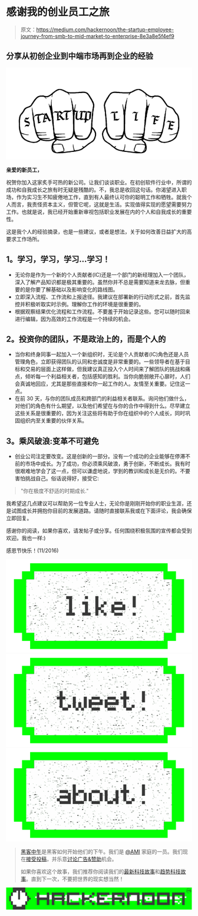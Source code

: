 # 感谢我的创业员工之旅

> 原文：<https://medium.com/hackernoon/the-startup-employee-journey-from-smb-to-mid-market-to-enterprise-8e3a8e5f4ef9>

## 分享从初创企业到中端市场再到企业的经验

![](img/b5a541d439ee3693c83ea01adf2f1130.png)

**亲爱的新员工，**

祝贺你加入这家炙手可热的新公司。让我们谈谈职业。在初创软件行业中，所谓的成功和自我成长之旅有时无疑是残酷的。不，我总是收回这句话。你渴望进入职场，作为实习生不知疲倦地工作，直到有人最终认可你的聪明工作和牺牲。就我个人而言，我责怪资本主义，但管它呢，这就是生活。实现值得实现的愿望需要努力工作。也就是说，我已经开始重新审视包括职业发展在内的个人和自我成长的重要性。

这是我个人的经验摘录，也是一些建议，或者是想法，关于如何改善日益扩大的高要求工作场所。

## **1。学习，学习，学习…学习！**

*   无论你是作为一个新的个人贡献者(IC)还是一个部门的新经理加入一个团队，深入了解产品知识都是极其重要的。虽然你并不总是需要知道来龙去脉，但重要的是你要了解基础以及影响变化的路线图。
*   立即深入流程、工作流和上报途径。我建议在部署新的行动形式之前，首先监控并积极听取实时示例。理解你工作的环境是很重要的。
*   根据观察结果优化流程和工作流程。不要羞于开始记录这些。您可以随时回来进行编辑，因为高效的工作流程是一个持续的机会。

## **2。投资你的团队，不是政治上的，而是个人的**

*   当你和终身同事一起加入一个新组织时，无论是个人贡献者(IC)角色还是人员管理角色，立即获得团队的认同和忠诚度是非常重要的。一些领导者在基于目标和交易的层面上这样做，但我建议真正投入个人时间来了解团队的挑战和痛点，倾听每一个利益相关者，包括感知的胜利。当你向脆弱敞开心扉时，人们会真诚地回应，尤其是那些直接和你一起工作的人。友情至关重要。记住这一点。
*   在前 30 天，与你的团队成员和跨部门的利益相关者联系。询问他们做什么，对他们的角色有什么期望，以及他们希望在与你的合作中得到什么。尽早建立这些关系是很重要的，因为关注这些将有助于你在组织中的个人成长，同时巩固组织内至关重要的伙伴关系。

## **3。乘风破浪:变革不可避免**

*   创业公司注定要改变。这是创新的一部分。没有一个成功的企业能够在停滞不前的市场中成长。为了成功，你必须乘风破浪，勇于创新，不断成长。我有时很艰难地学会了这一点，但可以谦虚地说，学到的教训和成长是无价的。不要害怕挑战自己。俗话说得好，接受它:

> "你在极度不舒适的时期成长."

我希望这几点建议可以帮助另一位专业人士，无论你是刚刚开始你的职业生涯，还是试图成长并拥抱你目前的发展道路。请随时直接联系我或在下面评论，我会确保立即回复。

感谢你的阅读，如果你喜欢，请发帖子或分享。任何围绕积极氛围的宣传都会受到欢迎。我也一样:)

感恩节快乐！(11/2016)

[![](img/50ef4044ecd4e250b5d50f368b775d38.png)](http://bit.ly/HackernoonFB)[![](img/979d9a46439d5aebbdcdca574e21dc81.png)](https://goo.gl/k7XYbx)[![](img/2930ba6bd2c12218fdbbf7e02c8746ff.png)](https://goo.gl/4ofytp)

> [黑客中午](http://bit.ly/Hackernoon)是黑客如何开始他们的下午。我们是 [@AMI](http://bit.ly/atAMIatAMI) 家庭的一员。我们现在[接受投稿](http://bit.ly/hackernoonsubmission)，并乐意[讨论广告&赞助](mailto:partners@amipublications.com)机会。
> 
> 如果你喜欢这个故事，我们推荐你阅读我们的[最新科技故事](http://bit.ly/hackernoonlatestt)和[趋势科技故事](https://hackernoon.com/trending)。直到下一次，不要把世界的现实想当然！

![](img/be0ca55ba73a573dce11effb2ee80d56.png)